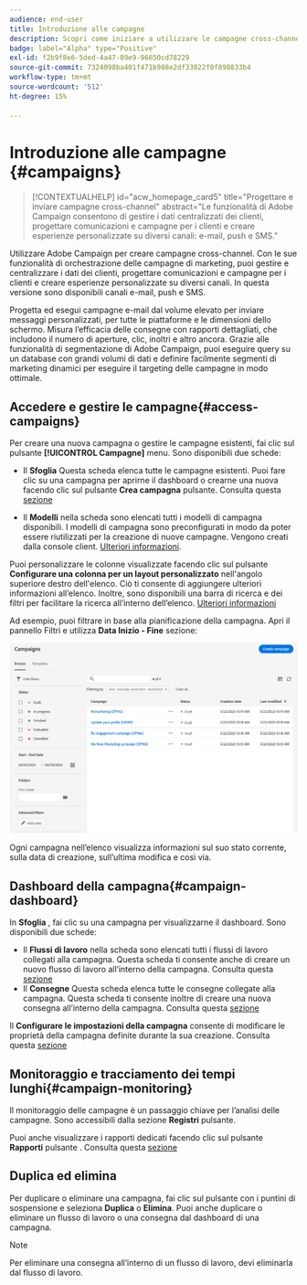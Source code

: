 ```yaml
---
audience: end-user
title: Introduzione alle campagne
description: Scopri come iniziare a utilizzare le campagne cross-channel
badge: label="Alpha" type="Positive"
exl-id: f2b9f8e6-5ded-4a47-89e9-96650cd78229
source-git-commit: 7324098ba401f471b988e2df33022f0f898833b4
workflow-type: tm+mt
source-wordcount: '512'
ht-degree: 15%

---
```



# Introduzione alle campagne {#campaigns}

>[!CONTEXTUALHELP]
>id="acw_homepage_card5"
>title="Progettare e inviare campagne cross-channel"
>abstract="Le funzionalità di Adobe Campaign consentono di gestire i dati centralizzati dei clienti, progettare comunicazioni e campagne per i clienti e creare esperienze personalizzate su diversi canali: e-mail, push e SMS."

Utilizzare Adobe Campaign per creare campagne cross-channel. Con le sue funzionalità di orchestrazione delle campagne di marketing, puoi gestire e centralizzare i dati dei clienti, progettare comunicazioni e campagne per i clienti e creare esperienze personalizzate su diversi canali. In questa versione sono disponibili canali e-mail, push e SMS.

Progetta ed esegui campagne e-mail dal volume elevato per inviare messaggi personalizzati, per tutte le piattaforme e le dimensioni dello schermo.
Misura l’efficacia delle consegne con rapporti dettagliati, che includono il numero di aperture, clic, inoltri e altro ancora. Grazie alle funzionalità di segmentazione di Adobe Campaign, puoi eseguire query su un database con grandi volumi di dati e definire facilmente segmenti di marketing dinamici per eseguire il targeting delle campagne in modo ottimale.

<!--
Get Started with campaigns
Adobe Campaign offers a set of solutions that help you personalize and deliver campaigns across all of your online and offline channels. You can create, configure, execute and analyze marketing campaigns. All marketing campaigns can be managed from a unified control center. Discover how to browse and create marketing campaigns in this section.

Campaigns include actions (deliveries) and processes (importing or extracting files), as well as resources (marketing documents, delivery outlines). They are used in marketing campaigns. Campaigns are part of a program, and programs are included in a campaign plan.
-->

## Accedere e gestire le campagne{#access-campaigns}

Per creare una nuova campagna o gestire le campagne esistenti, fai clic sul pulsante **[!UICONTROL Campagne]** menu. Sono disponibili due schede:

* Il **Sfoglia** Questa scheda elenca tutte le campagne esistenti. Puoi fare clic su una campagna per aprirne il dashboard o crearne una nuova facendo clic sul pulsante **Crea campagna** pulsante. Consulta questa [sezione](create-campaigns.md#create-campaigns)

* Il **Modelli** nella scheda sono elencati tutti i modelli di campagna disponibili. I modelli di campagna sono preconfigurati in modo da poter essere riutilizzati per la creazione di nuove campagne. Vengono creati dalla console client. [Ulteriori informazioni](https://experienceleague.adobe.com/docs/campaign/automation/campaign-orchestration/marketing-campaign-templates.html?lang=it).

Puoi personalizzare le colonne visualizzate facendo clic sul pulsante **Configurare una colonna per un layout personalizzato** nell&#39;angolo superiore destro dell&#39;elenco. Ciò ti consente di aggiungere ulteriori informazioni all’elenco. Inoltre, sono disponibili una barra di ricerca e dei filtri per facilitare la ricerca all’interno dell’elenco. [Ulteriori informazioni](../get-started/user-interface.md#list-screens)

Ad esempio, puoi filtrare in base alla pianificazione della campagna. Apri il pannello Filtri e utilizza **Data Inizio - Fine** sezione:

![Elenco campagne](assets/campaign-filter-on-dates.png)

Ogni campagna nell’elenco visualizza informazioni sul suo stato corrente, sulla data di creazione, sull’ultima modifica e così via.

## Dashboard della campagna{#campaign-dashboard}

In **Sfoglia** , fai clic su una campagna per visualizzarne il dashboard. Sono disponibili due schede:

* Il **Flussi di lavoro** nella scheda sono elencati tutti i flussi di lavoro collegati alla campagna. Questa scheda ti consente anche di creare un nuovo flusso di lavoro all’interno della campagna. Consulta questa [sezione](create-campaigns.md#create-campaigns)
* Il **Consegne** Questa scheda elenca tutte le consegne collegate alla campagna. Questa scheda ti consente inoltre di creare una nuova consegna all’interno della campagna. Consulta questa [sezione](create-campaigns.md#create-campaigns)

Il **Configurare le impostazioni della campagna** consente di modificare le proprietà della campagna definite durante la sua creazione. Consulta questa [sezione](create-campaigns.md#create-campaigns)

## Monitoraggio e tracciamento dei tempi lunghi{#campaign-monitoring}

Il monitoraggio delle campagne è un passaggio chiave per l’analisi delle campagne. Sono accessibili dalla sezione **Registri** pulsante.

Puoi anche visualizzare i rapporti dedicati facendo clic sul pulsante **Rapporti** pulsante . Consulta questa [sezione](../reporting/campaign-reports.md)

## Duplica ed elimina

Per duplicare o eliminare una campagna, fai clic sul pulsante con i puntini di sospensione e seleziona **Duplica** o **Elimina**. Puoi anche duplicare o eliminare un flusso di lavoro o una consegna dal dashboard di una campagna.

>[!NOTE]
>
>Per eliminare una consegna all’interno di un flusso di lavoro, devi eliminarla dal flusso di lavoro.

